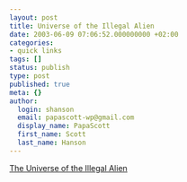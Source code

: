 ```yaml
---
layout: post
title: Universe of the Illegal Alien
date: 2003-06-09 07:06:52.000000000 +02:00
categories:
- quick links
tags: []
status: publish
type: post
published: true
meta: {}
author:
  login: shanson
  email: papascott-wp@gmail.com
  display_name: PapaScott
  first_name: Scott
  last_name: Hanson
---
```

<p><a title="You are welcome to work hard. But then please retire at 50 and return home" href="http://www.cis.org/articles/2003/back903.html">The Universe of the Illegal Alien</a></p>
